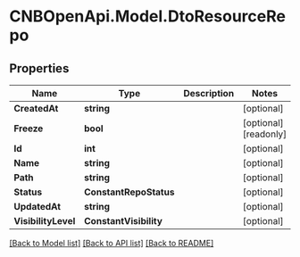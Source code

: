 # CNBOpenApi.Model.DtoResourceRepo

## Properties

Name | Type | Description | Notes
------------ | ------------- | ------------- | -------------
**CreatedAt** | **string** |  | [optional] 
**Freeze** | **bool** |  | [optional] [readonly] 
**Id** | **int** |  | [optional] 
**Name** | **string** |  | [optional] 
**Path** | **string** |  | [optional] 
**Status** | **ConstantRepoStatus** |  | [optional] 
**UpdatedAt** | **string** |  | [optional] 
**VisibilityLevel** | **ConstantVisibility** |  | [optional] 

[[Back to Model list]](../../README.md#documentation-for-models) [[Back to API list]](../../README.md#documentation-for-api-endpoints) [[Back to README]](../../README.md)

